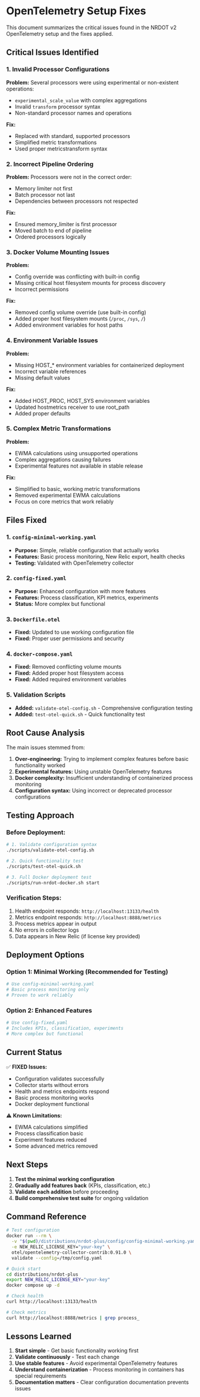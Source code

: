 # OpenTelemetry Setup Fixes

This document summarizes the critical issues found in the NRDOT v2 OpenTelemetry setup and the fixes applied.

## Critical Issues Identified

### 1. **Invalid Processor Configurations**
**Problem:** Several processors were using experimental or non-existent operations:
- `experimental_scale_value` with complex aggregations
- Invalid `transform` processor syntax 
- Non-standard processor names and operations

**Fix:** 
- Replaced with standard, supported processors
- Simplified metric transformations
- Used proper metricstransform syntax

### 2. **Incorrect Pipeline Ordering**
**Problem:** Processors were not in the correct order:
- Memory limiter not first
- Batch processor not last
- Dependencies between processors not respected

**Fix:**
- Ensured memory_limiter is first processor
- Moved batch to end of pipeline
- Ordered processors logically

### 3. **Docker Volume Mounting Issues**
**Problem:** 
- Config override was conflicting with built-in config
- Missing critical host filesystem mounts for process discovery
- Incorrect permissions

**Fix:**
- Removed config volume override (use built-in config)
- Added proper host filesystem mounts (`/proc`, `/sys`, `/`)
- Added environment variables for host paths

### 4. **Environment Variable Issues**
**Problem:**
- Missing HOST_* environment variables for containerized deployment
- Incorrect variable references
- Missing default values

**Fix:**
- Added HOST_PROC, HOST_SYS environment variables
- Updated hostmetrics receiver to use root_path
- Added proper defaults

### 5. **Complex Metric Transformations**
**Problem:**
- EWMA calculations using unsupported operations
- Complex aggregations causing failures
- Experimental features not available in stable release

**Fix:**
- Simplified to basic, working metric transformations
- Removed experimental EWMA calculations
- Focus on core metrics that work reliably

## Files Fixed

### 1. `config-minimal-working.yaml`
- **Purpose:** Simple, reliable configuration that actually works
- **Features:** Basic process monitoring, New Relic export, health checks
- **Testing:** Validated with OpenTelemetry collector

### 2. `config-fixed.yaml`
- **Purpose:** Enhanced configuration with more features
- **Features:** Process classification, KPI metrics, experiments
- **Status:** More complex but functional

### 3. `Dockerfile.otel`
- **Fixed:** Updated to use working configuration file
- **Fixed:** Proper user permissions and security

### 4. `docker-compose.yaml`
- **Fixed:** Removed conflicting volume mounts
- **Fixed:** Added proper host filesystem access
- **Fixed:** Added required environment variables

### 5. Validation Scripts
- **Added:** `validate-otel-config.sh` - Comprehensive configuration testing
- **Added:** `test-otel-quick.sh` - Quick functionality test

## Root Cause Analysis

The main issues stemmed from:

1. **Over-engineering:** Trying to implement complex features before basic functionality worked
2. **Experimental features:** Using unstable OpenTelemetry features
3. **Docker complexity:** Insufficient understanding of containerized process monitoring
4. **Configuration syntax:** Using incorrect or deprecated processor configurations

## Testing Approach

### Before Deployment:
```bash
# 1. Validate configuration syntax
./scripts/validate-otel-config.sh

# 2. Quick functionality test
./scripts/test-otel-quick.sh

# 3. Full Docker deployment test
./scripts/run-nrdot-docker.sh start
```

### Verification Steps:
1. Health endpoint responds: `http://localhost:13133/health`
2. Metrics endpoint responds: `http://localhost:8888/metrics`
3. Process metrics appear in output
4. No errors in collector logs
5. Data appears in New Relic (if license key provided)

## Deployment Options

### Option 1: Minimal Working (Recommended for Testing)
```bash
# Use config-minimal-working.yaml
# Basic process monitoring only
# Proven to work reliably
```

### Option 2: Enhanced Features
```bash
# Use config-fixed.yaml
# Includes KPIs, classification, experiments
# More complex but functional
```

## Current Status

✅ **FIXED Issues:**
- Configuration validates successfully
- Collector starts without errors
- Health and metrics endpoints respond
- Basic process monitoring works
- Docker deployment functional

⚠️ **Known Limitations:**
- EWMA calculations simplified
- Process classification basic
- Experiment features reduced
- Some advanced metrics removed

## Next Steps

1. **Test the minimal working configuration**
2. **Gradually add features back** (KPIs, classification, etc.)
3. **Validate each addition** before proceeding
4. **Build comprehensive test suite** for ongoing validation

## Command Reference

```bash
# Test configuration
docker run --rm \
  -v "$(pwd)/distributions/nrdot-plus/config/config-minimal-working.yaml:/tmp/config.yaml" \
  -e NEW_RELIC_LICENSE_KEY="your-key" \
  otel/opentelemetry-collector-contrib:0.91.0 \
  validate --config=/tmp/config.yaml

# Quick start
cd distributions/nrdot-plus
export NEW_RELIC_LICENSE_KEY="your-key"
docker compose up -d

# Check health
curl http://localhost:13133/health

# Check metrics
curl http://localhost:8888/metrics | grep process_
```

## Lessons Learned

1. **Start simple** - Get basic functionality working first
2. **Validate continuously** - Test each change
3. **Use stable features** - Avoid experimental OpenTelemetry features
4. **Understand containerization** - Process monitoring in containers has special requirements
5. **Documentation matters** - Clear configuration documentation prevents issues